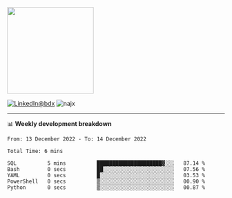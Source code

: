 <picture>
  <source media="(prefers-color-scheme: dark)" srcset="https://user-images.githubusercontent.com/60783263/205521064-3b3a1c3b-ff45-4e6d-8ff0-f0d3f2ce4e14.png">
  <source media="(prefers-color-scheme: light)" srcset="https://user-images.githubusercontent.com/60783263/205521064-3b3a1c3b-ff45-4e6d-8ff0-f0d3f2ce4e14.png">
  <img src="https://user-images.githubusercontent.com/60783263/205521064-3b3a1c3b-ff45-4e6d-8ff0-f0d3f2ce4e14.png" width="200" height="200">
</picture>

<p align="left"><a href="https://www.linkedin.com/in/abdx"><img src="https://img.shields.io/badge/LinkedIn--_.svg?style=social&logo=linkedin" alt="LinkedIn@bdx"></a>   
<img src="https://komarev.com/ghpvc/?username=najx&label=Profile%20views&color=0e75b6&style=flat" alt="najx" /> </p align="center">

-----

📊 **Weekly development breakdown**
<!--START_SECTION:waka-->

```text
From: 13 December 2022 - To: 14 December 2022

Total Time: 6 mins

SQL          5 mins          █████████████████████▓░░░   87.14 %
Bash         0 secs          ██░░░░░░░░░░░░░░░░░░░░░░░   07.56 %
YAML         0 secs          █░░░░░░░░░░░░░░░░░░░░░░░░   03.53 %
PowerShell   0 secs          ▒░░░░░░░░░░░░░░░░░░░░░░░░   00.90 %
Python       0 secs          ▒░░░░░░░░░░░░░░░░░░░░░░░░   00.87 %
```

<!--END_SECTION:waka-->
